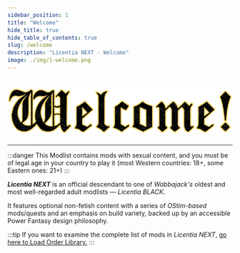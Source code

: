 ```yaml
---
sidebar_position: 1
title: "Welcome"
hide_title: true
hide_table_of_contents: true
slug: /welcome
description: "Licentia NEXT - Welcome"
image: ./img/1-welcome.png
---
```


# ![Welcome](./img/1-welcome.png)

---

:::danger
This Modlist contains mods with sexual content, and you must be of legal age in your country to play it (most Western countries: 18+, some Eastern ones: 21+)
:::

**_Licentia NEXT_** is an official descendant to one of _Wabbajack's_ oldest and most well-regarded adult modlists &mdash; *Licentia BLACK*.

It features optional non-fetish content with a series of _OStim-based_ mods/quests and an emphasis on build variety, backed up by an accessible Power Fantasy design philosophy.

:::tip
If you want to examine the complete list of mods in _Licentia NEXT_, [go here to Load Order Library.](https://loadorderlibrary.com/lists/licentia-next)
:::